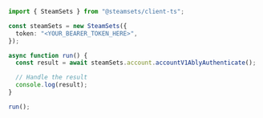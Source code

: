 <!-- Start SDK Example Usage [usage] -->
```typescript
import { SteamSets } from "@steamsets/client-ts";

const steamSets = new SteamSets({
  token: "<YOUR_BEARER_TOKEN_HERE>",
});

async function run() {
  const result = await steamSets.account.accountV1AblyAuthenticate();

  // Handle the result
  console.log(result);
}

run();

```
<!-- End SDK Example Usage [usage] -->